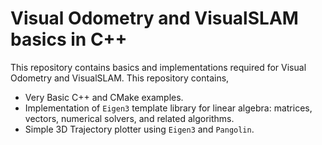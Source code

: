 # Visual Odometry and VisualSLAM basics in C++
This repository contains basics and implementations required for Visual Odometry and VisualSLAM. This repository contains,
- Very Basic C++ and CMake examples.
- Implementation of ```Eigen3``` template library for linear algebra: matrices, vectors, numerical solvers, and related algorithms.
- Simple 3D Trajectory plotter using ```Eigen3``` and ```Pangolin```.